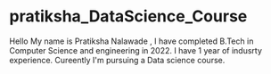 # pratiksha_DataScience_Course
Hello 
My name is Pratiksha Nalawade , I have completed B.Tech in Computer Science and engineering in 2022.
I have 1 year of indusrty experience.
Cureently I'm pursuing a Data science course.
